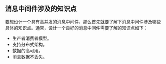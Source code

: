 ## 消息中间件涉及的知识点

要想设计一个具有高并发的消息中间件，那么首先就要了解下消息中间件涉及哪些具体的知识点。通常，设计一个良好的消息中间件需要了解的知识点如下：

- 生产者消费者模型。
- 支持分布式架构。
- 数据的高可用。
- 消息数据不丢失。